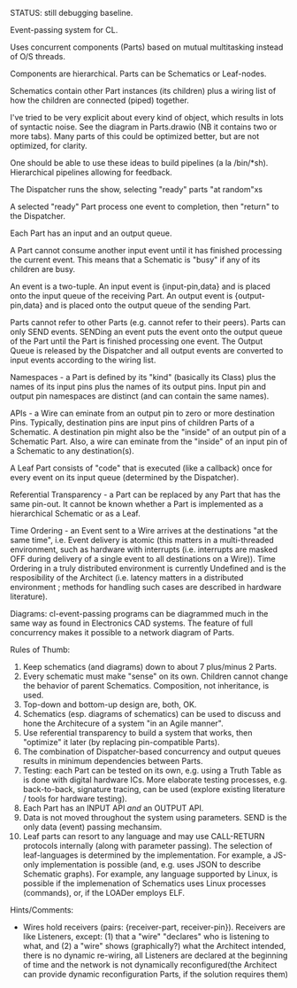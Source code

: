 STATUS: still debugging baseline.


Event-passing system for CL.

Uses concurrent components (Parts) based on mutual multitasking instead of O/S threads.

Components are hierarchical. Parts can be Schematics or Leaf-nodes.

Schematics contain other Part instances (its children) plus a wiring list of how the children are connected (piped) together.

I've tried to be very explicit about every kind of object, which results in lots of syntactic noise.  See the diagram in Parts.drawio (NB it contains two or more tabs).  Many parts of this could be optimized better, but are not optimized, for clarity.

One should be able to use these ideas to build pipelines (a la /bin/*sh).  Hierarchical pipelines allowing for feedback.

The Dispatcher runs the show, selecting "ready" parts "at random"xs

A selected "ready" Part process one event to completion, then "return" to the Dispatcher.

Each Part has an input and an output queue.

A Part cannot consume another input event until it has finished processing the current event.  This means that a Schematic is "busy" if any of its children are busy.

An event is a two-tuple.  An input event is {input-pin,data} and is placed onto the input queue of the receiving Part.  An output event is {output-pin,data} and is placed onto the output queue of the sending Part.

Parts cannot refer to other Parts (e.g. cannot refer to their peers).  Parts can only SEND events.  SENDing an event puts the event onto the output queue of the Part until the Part is finished processing one event.  The Output Queue is released by the Dispatcher and all output events are converted to input events according to the wiring list.

Namespaces - a Part is defined by its "kind" (basically its Class) plus the names of its input pins plus the names of its output pins.  Input pin and output pin namespaces are distinct (and can contain the same names).

APIs - a Wire can eminate from an output pin to zero or more destination Pins.  Typically, destination pins are input pins of children Parts of a Schematic. A destination pin might also be the "inside" of an output pin of a Schematic Part. Also, a wire can eminate from the "inside" of an input pin of a Schematic to any destination(s).

A Leaf Part consists of "code" that is executed (like a callback) once for every event on its input queue (determined by the Dispatcher).

Referential Transparency - a Part can be replaced by any Part that has the same pin-out.  It cannot be known whether a Part is implemented as a hierarchical Schematic or as a Leaf.

Time Ordering - an Event sent to a Wire arrives at the destinations "at the same time", i.e. Event delivery is atomic (this matters in a multi-threaded environment, such as hardware with interrupts (i.e. interrupts are masked OFF during delivery of a single event to all destinations on a Wire)).  Time Ordering in a truly distributed environment is currently Undefined and is the resposibility of the Architect (i.e. latency matters in a distributed environment ; methods for handling such cases are described in hardware literature).

Diagrams: cl-event-passing programs can be diagrammed much in the same way as found in Electronics CAD systems.  The feature of full concurrency makes it possible to a network diagram of Parts.

Rules of Thumb:
1. Keep schematics (and diagrams) down to about 7 plus/minus 2 Parts.
2. Every schematic must make "sense" on its own.  Children cannot change the behavior of parent Schematics.  Composition, not inheritance, is used.
3. Top-down and bottom-up design are, both, OK.
4. Schematics (esp. diagrams of schematics) can be used to discuss and hone the Architecure of a system "in an Agile manner".
5. Use referential transparency to build a system that works, then "optimize" it later (by replacing pin-compatible Parts).
6. The combination of Dispatcher-based concurrency and output queues results in minimum dependencies between Parts.
7. Testing: each Part can be tested on its own, e.g. using a Truth Table as is done with digital hardware ICs.  More elaborate testing processes, e.g. back-to-back, signature tracing, can be used (explore existing literature / tools for hardware testing).
8. Each Part has an INPUT API *and* an OUTPUT API.
9. Data is not moved throughout the system using parameters.  SEND is the only data (event) passing mechansim.
10.  Leaf parts can resort to any language and may use CALL-RETURN protocols internally (along with parameter passing). The selection of leaf-languages is determined by the implementation.  For example, a JS-only implementation is possible (and, e.g. uses JSON to describe Schematic graphs).  For example, any language supported by Linux, is possible if the implemenation of Schematics uses Linux processes (commands), or, if the LOADer employs ELF.

Hints/Comments:
- Wires hold receivers (pairs: {receiver-part, receiver-pin}).  Receivers are like Listeners, except: (1) that a "wire" "declares" who is listening to what, and (2) a "wire" shows (graphically?) what the Architect intended, there is no dynamic re-wiring, all Listeners are declared at the beginning of time and the network is not dynamically reconfigured(the Architect can provide dynamic reconfiguration Parts, if the solution requires them)
